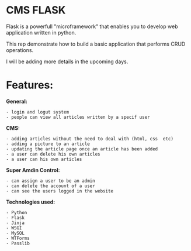 # CMS FLASK
Flask is a powerfull "microframework" that enables you to develop web application written in python.

This rep demonstrate how to build a basic application that performs CRUD operations.

I will be adding more details in the upcoming days.

# Features:

__General:__
   
    - login and logut system    
    - people can view all articles written by a specif user
  
__CMS:__

    - adding articles without the need to deal with (html, css  etc)
    - adding a picture to an article
    - updating the article page once an article has been added
    - a user can delete his own articles
    - a user can his own articles 
  
__Super Amdin Control:__

    - can assign a user to be an admin
    - can delete the account of a user
    - can see the users logged in the website


__Technologies used:__

    - Python
    - Flask
    - Jinja
    - WSGI
    - MySQL
    - WTForms
    - Passlib